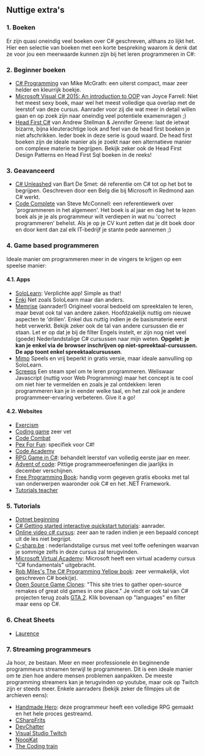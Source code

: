 ## Nuttige extra's

### 1. Boeken

Er zijn quasi oneindig veel boeken over C# geschreven, althans zo lijkt het. Hier een selectie van boeken met een korte bespreking waarom ik denk dat ze voor jou een meerwaarde kunnen zijn bij het leren programmeren in C#:

### 2. Beginner boeken

- [C# Programming](https://ineasysteps.com/products-page/all_books/c-sharp-programming-in-easy-steps/) van Mike McGrath: een uiterst compact, maar zeer helder en kleurrijk boekje.
- [Microsoft Visual C# 2015: An introduction to OOP](https://www.amazon.com/Microsoft-Visual-2015-Introduction-Object-Oriented/dp/1285860233) van Joyce Farrell: Niet het meest sexy boek, maar wel het meest volledige qua overlap met de leerstof van deze cursus. Aanrader voor zij die wat meer in detail willen gaan en op zoek zijn naar oneindig veel potentiele examenvragen ;)
- [Head First C#](https://www.bol.com/nl/f/head-first-c/37019965/?country=BE) van Andrew Stellman & Jennifer Greene: laat de ietwat bizarre, bijna kleuterachtige look and feel van de head first boeken je niet afschrikken. Ieder boek in deze serie is goud waard. De head first boeken zijn de ideale manier als je zoekt naar een alternatieve manier om complexe materie te begrijpen. Bekijk zeker ook de Head First Design Patterns en Head First Sql boeken in de reeks!

### 3. Geavanceerd

- [C# Unleashed](https://www.bol.com/nl/f/c-5-0-unleashed/9200000009902560/?country=BE) van Bart De Smet: dé referentie om C# tot op het bot te begrijpen. Geschreven door een Belg die bij Microsoft in Redmond aan C# werkt.
- [Code Complete](https://www.amazon.de/Code-Complete-Practical-Construction-Costruction/dp/0735619670) van Steve McConnell: een referentiewerk over 'programmeren in het algemeen'. Het boek is al jaar en dag het te lezen boek als je je als programmeur wilt verdiepen in wat nu 'correct programmeren' behelst. Als je op je CV kunt zetten dat je dit boek door en door kent dan zal elk IT-bedrijf je stante pede aannemen ;)

### 4. Game based programmeren

Ideale manier om programmeren meer in de vingers te krijgen op een speelse manier:

#### 4.1. Apps

- [SoloLearn](https://play.google.com/store/apps/details?id=com.sololearn): Verplichte app! Simple as that!
- [Enki](https://play.google.com/store/apps/details?id=com.enki.insights&hl=en) Net zoals SoloLearn maar dan anders.
- [Memrise](https://www.memrise.com/course/700046/learn-c/) (aanrader!) Origineel vooral bedoeld om spreektalen te leren, maar bevat ook tal van andere zaken. Hoofdzakelijk nuttig om nieuwe aspecten te 'drillen'. Enkel dus nuttig indien je de basismaterie eerst hebt verwerkt. Bekijk zeker ook de tal van andere cursussen die er staan. Let er op dat je bij de filter Engels instelt, er zijn nog niet veel (goede) Nederlandstalige C# cursussen naar mijn weten. **Opgelet: je kan je enkel via de browser inschrijven op niet-spreektaal-cursussen. De app toont enkel spreektaalcursussen**.
- [Mimo](https://play.google.com/store/apps/details?id=com.getmimo) Speels en vrij beperkt in gratis versie, maar ideale aanvulling op SoloLearn.
- [Screeps](https://screeps.com/) Een steam spel om te leren programmeren. Weliswaar Javascript (nuttig voor Web Programming) maar het concept is te cool om niet hier te vermelden en zoals je zal ontdekken: leren programmeren kan je in eender welke taal, en het zal ook je andere programmeer-ervaring verbeteren. Give it a go!

#### 4.2. Websites

- [Exercism](https://exercism.io/tracks/csharp)
- [Coding game](https://www.codingame.com/start) zeer vet
- [Code Combat](https://codecombat.com/)
- [Pex For Fun](https://pexforfun.com/): specifiek voor C#!
- [Code Academy](https://www.codecademy.com/)
- [RPG Game in C#](http://scottlilly.com/learn-c-by-building-a-simple-rpg-index/): behandelt leerstof van volledig eerste jaar en meer.
- [Advent of code](https://adventofcode.com/): Pittige programmeeroefeningen die jaarlijks in december verschijnen.
- [Free Programming Book](https://books.goalkicker.com/): handig vorm gegeven gratis ebooks met tal van onderwerpen waaronder ook C# en het .NET Framework.
- [Tutorials teacher](https://www.tutorialsteacher.com/csharp/csharp-tutorials)

### 5. Tutorials

- [Dotnet beginning](http://dot.net/videos)
- [C# Getting started interactive quickstart tutorials](https://docs.microsoft.com/en-us/dotnet/csharp/quick-starts/): aanrader.
- [Online video c# cursus](https://channel9.msdn.com/Series/C-Sharp-Fundamentals-Development-for-Absolute-Beginners): zeer aan te raden indien je een bepaald concept uit de les niet begrijpt.
- [C-sharp.be](http://www.c-sharp.be/) : nederlandstalige cursus met veel toffe oefeningen waarvan je sommige zelfs in deze cursus zal terugvinden.
- [Microsoft Virtual Academy](https://mva.microsoft.com/en-us/training-courses/c-fundamentals-for-absolute-beginners-16169?l=Lvld4EQIC_2706218949): Microsoft heeft een virtual academy cursus "C# fundamentals" uitgebracht.
- [Rob Miles's The C# Programming Yellow book](http://www.robmiles.com/c-yellow-book/): zeer vermakelijk, vlot geschreven C# boek(je).
- [Open Source Game Clones](https://osgameclones.com/): "This site tries to gather open-source remakes of great old games in one place." Je vindt er ook tal van C# projecten terug zoals [GTA 2](https://code.google.com/archive/p/gta2net/). Klik bovenaan op "languages" en filter maar eens op C#.

### 6. Cheat Sheets

* [Laurence](./laurence_c.pdf)

### 7. Streaming programmeurs

Ja hoor, ze bestaan. Meer en meer professionele én beginnende programmeurs streamen terwijl te programmeren. Dit is een ideale manier om te zien hoe andere mensen problemen aanpakken. De meeste programming streamers kan je terugvinden op youtube, maar ook op Twitch zijn er steeds meer. Enkele aanraders (bekijk zeker de filmpjes uit de archieven eens):

- [Handmade Hero](https://handmadehero.org/watch#EpisodeGuide): deze programmeur heeft een volledige RPG gemaakt en het hele proces gestreamd.
- [CSharpFrits](http://youtube.com/csharpfritz)
- [DevChatter](https://www.twitch.tv/devchatter)
- [Visual Studio Twitch](https://www.twitch.tv/visualstudio)
- [NoopKat](https://www.twitch.tv/noopkat)
- [The Coding train](https://www.youtube.com/channel/UCvjgXvBlbQiydffZU7m1_aw)
